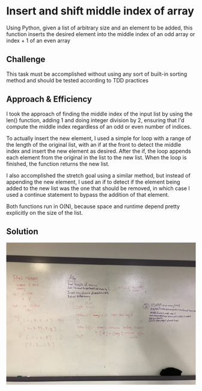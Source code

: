 # Insert and shift middle index of array
Using Python, given a list of arbitrary size and an element to be added, this function inserts the desired element into the middle index of an odd array or index + 1 of an even array

## Challenge
This task must be accomplished without using any sort of built-in sorting method and should be tested according to TDD practices

## Approach & Efficiency
I took the approach of finding the middle index of the input list by using the len() function, adding 1 and doing integer division by 2, ensuring that I'd compute the middle index regardless of an odd or even number of indices.

To actually insert the new element, I used a simple for loop with a range of the length of the original list, with an if at the front to detect the middle index and insert the new element as desired. After the if, the loop appends each element from the original in the list to the new list. When the loop is finished, the function returns the new list.

I also accomplished the stretch goal using a similar method, but instead of appending the new element, I used an if to detect if the element being added to the new list was the one that should be removed, in which case I used a continue statement to bypass the addition of that element.

Both functions run in O(N), because space and runtime depend pretty explicitly on the size of the list.

## Solution
![](../assets/code_challenge_02.jpg)
